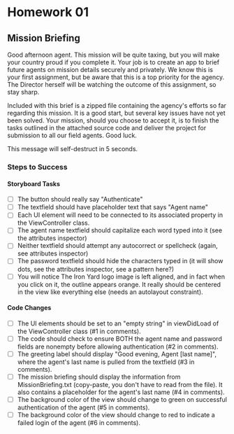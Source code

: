 # Homework 01

## Mission Briefing

Good afternoon agent. This mission will be quite taxing, but you will make your country proud if you complete it. Your job is to create an app to brief future agents on mission details securely and privately. We know this is your first assignment, but be aware that this is a top priority for the agency. The Director herself will be watching the outcome of this assignment, so stay sharp.

Included with this brief is a zipped file containing the agency's efforts so far regarding this mission. It is a good start, but several key issues have not yet been solved. Your mission, should you choose to accept it, is to finish the tasks outlined in the attached source code and deliver the project for submission to all our field agents. Good luck.

This message will self-destruct in 5 seconds.

### Steps to Success

#### Storyboard Tasks

* [ ] The button should really say "Authenticate"
* [ ] The textfield should have placeholder text that says "Agent name"
* [ ] Each UI element will need to be connected to its associated property in the ViewController class.
* [ ] The agent name textfield should capitalize each word typed into it (see the attributes inspector)
* [ ] Neither textfield should attempt any autocorrect or spellcheck (again, see attributes inspector)
* [ ] The password textfield should hide the characters typed in (it will show dots, see the attributes inspector, see a pattern here?)
* [ ] You will notice The Iron Yard logo image is left aligned, and in fact when you click on it, the outline appears orange. It really should be centered in the view like everything else (needs an autolayout constraint).

#### Code Changes

* [ ] The UI elements should be set to an "empty string" in viewDidLoad of the ViewController class (#1 in comments).
* [ ] The code should check to ensure BOTH the agent name and password fields are nonempty before allowing authentication (#2 in comments).
* [ ] The greeting label should display "Good evening, Agent [last name]", where the agent's last name is pulled from the textfield (#3 in comments).
* [ ] The mission briefing should display the information from MissionBriefing.txt (copy-paste, you don't have to read from the file). It also contains a placeholder for the agent's last name (#4 in comments).
* [ ] The background color of the view should change to green on successful authentication of the agent (#5 in comments).
* [ ] The background color of the view should change to red to indicate a failed login of the agent (#6 in comments).
